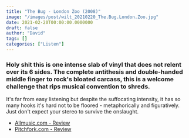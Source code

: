 ```yaml
---
title: "The Bug - London Zoo (2008)"
image: "/images/post/wilt_20210220_The.Bug.London.Zoo.jpg"
date: 2021-02-20T00:00:00.0000000
draft: false
author: "David"
tags: []
categories: ["Listen"]
---
```

### Holy shit this is one intense slab of vinyl that does not relent over its 6 sides. The complete antithesis and double-handed middle finger to rock's bloated carcass, this is a welcome challenge that rips musical convention to shreds.

 It's far from easy listening but despite the suffocating intensity, it has so many hooks it's hard not to be floored - metaphorically and figuratively. Just don't expect your stereo to survive the onslaught.

-  [Allmusic.com - Review](https://www.allmusic.com/album/london-zoo-mw0000793284)
-  [Pitchfork.com - Review](https://pitchfork.com/reviews/albums/12000-london-zoo/)